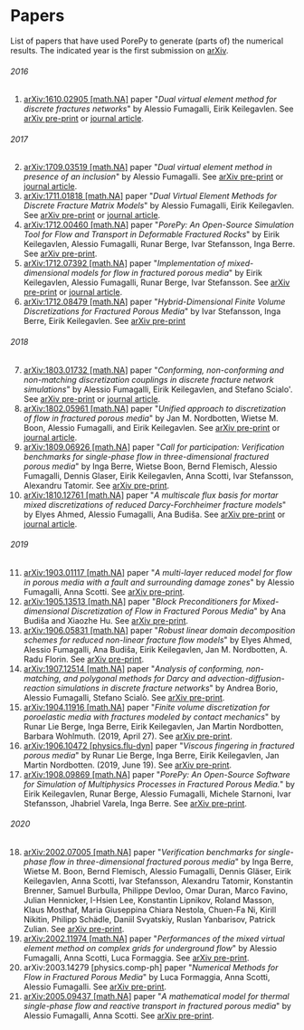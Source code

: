 # Papers

List of papers that have used PorePy to generate (parts of) the numerical results. The indicated year is the first submission on [arXiv](https://arxiv.org/).
###### 2016 ######
1. [arXiv:1610.02905 [math.NA]](https://github.com/pmgbergen/arXiv_1610_02905/) paper "*Dual virtual element method for discrete fractures networks*" by Alessio Fumagalli, Eirik Keilegavlen. See [arXiv pre-print](https://arxiv.org/abs/1610.02905) or [journal article](https://epubs.siam.org/doi/abs/10.1137/16M1098231).
###### 2017 ######
2. [arXiv:1709.03519 [math.NA]](https://github.com/alessiofumagalli/arXiv_1709_03519/) paper "*Dual virtual element method in presence of an inclusion*" by Alessio Fumagalli. See [arXiv pre-print](https://arxiv.org/abs/1709.03519) or [journal article](https://www.sciencedirect.com/science/article/pii/S0893965918301812).
3. [arXiv:1711.01818 [math.NA]](https://github.com/pmgbergen/arXiv_1711_01818/) paper "*Dual Virtual Element Methods for Discrete Fracture Matrix Models*" by Alessio Fumagalli, Eirik Keilegavlen. See [arXiv pre-print](https://arxiv.org/abs/1711.01818) or [journal article](https://ogst.ifpenergiesnouvelles.fr/articles/ogst/full_html/2019/01/ogst170210/ogst170210.html).
4. [arXiv:1712.00460 [math.NA]](https://github.com/pmgbergen/arXiv_1712_00460) paper "*PorePy: An Open-Source Simulation Tool for Flow and Transport in Deformable Fractured Rocks*" by Eirik Keilegavlen, Alessio Fumagalli, Runar Berge, Ivar Stefansson, Inga Berre. See [arXiv pre-print](https://arxiv.org/abs/1712.00460).
5. [arXiv:1712.07392 [math.NA]](https://github.com/pmgbergen/arXiv_1712_07392) paper "*Implementation of mixed-dimensional models for flow in fractured porous media*" by Eirik Keilegavlen, Alessio Fumagalli, Runar Berge, Ivar Stefansson. See [arXiv pre-print](https://arxiv.org/abs/1712.07392) or [journal article](https://www.springerprofessional.de/en/implementation-of-mixed-dimensional-models-for-flow-in-fractured/16377424).
6. [arXiv:1712.08479 [math.NA]](https://github.com/pmgbergen/arXiv_1712_08479) paper "*Hybrid-Dimensional Finite Volume Discretizations for Fractured Porous Media*" by Ivar Stefansson, Inga Berre, Eirik Keilegavlen. See [arXiv pre-print](https://arxiv.org/abs/1712.08479)
###### 2018 ######
7. [arXiv:1803.01732 [math.NA]](https://github.com/pmgbergen/arXiv_1803_01732) paper "*Conforming, non-conforming and non-matching discretization couplings in discrete fracture network simulations*" by Alessio Fumagalli, Eirik Keilegavlen, and Stefano Scialo'. See [arXiv pre-print](https://arxiv.org/abs/1803.01732) or [journal article](https://www.sciencedirect.com/science/article/pii/S0021999118306508).
8. [arXiv:1802.05961 [math.NA]](https://github.com/pmgbergen/arXiv_1802_05961) paper "*Unified approach to discretization of flow in fractured porous media*" by Jan M. Nordbotten, Wietse M. Boon, Alessio Fumagalli, and  Eirik Keilegavlen. See [arXiv pre-print](https://arxiv.org/abs/1802.05961) or [journal article](https://link.springer.com/article/10.1007/s10596-018-9778-9).
9. [arXiv:1809.06926 [math.NA]](https://github.com/pmgbergen/arXiv_1809_06926) paper "*Call for participation: Verification benchmarks for single-phase flow in three-dimensional fractured porous media*" by Inga Berre, Wietse Boon, Bernd Flemisch, Alessio Fumagalli, Dennis Glaser, Eirik Keilegavlen, Anna Scotti, Ivar Stefansson, Alexandru Tatomir. See [arXiv pre-print](https://arxiv.org/abs/1809.06926).
10. [arXiv:1810.12761 [math.NA]](https://github.com/pmgbergen/arXiv_1810_12761) paper "*A multiscale flux basis for mortar mixed discretizations of reduced Darcy-Forchheimer fracture models*" by Elyes Ahmed, Alessio Fumagalli, Ana Budiša. See [arXiv pre-print](https://arxiv.org/abs/1810.12761) or [journal article](https://www.sciencedirect.com/science/article/pii/S0045782519303044).
###### 2019 ######
11. [arXiv:1903.01117 [math.NA]](https://github.com/alessiofumagalli/arXiv_1903_01117/) paper "*A multi-layer reduced model for flow in porous media with a fault and surrounding damage zones*" by Alessio Fumagalli, Anna Scotti. See [arXiv pre-print](https://arxiv.org/abs/1903.01117).
12. [arXiv:1905.13513 [math.NA]](https://github.com/anabudisa/md_block_precond) paper "*Block Preconditioners for Mixed-dimensional Discretization of Flow in Fractured Porous Media*" by Ana Budiša and Xiaozhe Hu. See [arXiv pre-print](https://arxiv.org/abs/1905.13513).
13. [arXiv:1906.05831 [math.NA]](https://github.com/alessiofumagalli/multiscale_timedependent) paper "*Robust linear domain decomposition schemes for reduced non-linear fracture flow models*" by Elyes Ahmed, Alessio Fumagalli, Ana Budiša, Eirik Keilegavlen, Jan M. Nordbotten, A. Radu Florin. See [arXiv pre-print](https://arxiv.org/abs/1906.05831).
14. [arXiv:1907.12514 [math.NA]](https://github.com/alessiofumagalli/dfn_transport) paper "*Analysis of conforming, non-matching, and polygonal methods for Darcy and advection-diffusion-reaction simulations in discrete fracture networks*" by Andrea Borio, Alessio Fumagalli, Stefano Scialò. See [arXiv pre-print](https://arxiv.org/abs/1907.12514).
15. [arXiv:1904.11916 [math.NA]](http://doi.org/10.5281/zenodo.2652762) paper "*Finite volume discretization for poroelastic media with fractures modeled by contact mechanics*" by Runar Lie Berge, Inga Berre, Eirik Keilegavlen, Jan Martin Nordbotten, Barbara Wohlmuth. (2019, April 27). See [arXiv pre-print](https://arxiv.org/abs/1904.11916).
16. [arXiv:1906.10472 [physics.flu-dyn]](http://doi.org/10.5281/zenodo.3249931) paper "*Viscous fingering in fractured porous media*" by Runar Lie Berge, Inga Berre, Eirik Keilegavlen, Jan Martin Nordbotten. (2019, June 19).  See [arXiv pre-print](https://arxiv.org/abs/1906.10472).
17. [arXiv:1908.09869 [math.NA]](https://zenodo.org/record/3374624#.XWjdt3X7T0o) paper "*PorePy: An Open-Source Software for Simulation of Multiphysics Processes in Fractured Porous Media.*" by Eirik Keilegavlen, Runar Berge, Alessio Fumagalli, Michele Starnoni, Ivar Stefansson, Jhabriel Varela, Inga Berre. See [arXiv pre-print](https://arxiv.org/abs/1908.09869).
###### 2020 ######
18. [arXiv:2002.07005 [math.NA]](https://github.com/pmgbergen/arXiv_1809_06926) paper "*Verification benchmarks for single-phase flow in three-dimensional fractured porous media*" by Inga Berre, Wietse M. Boon, Bernd Flemisch, Alessio Fumagalli, Dennis Gläser, Eirik Keilegavlen, Anna Scotti, Ivar Stefansson, Alexandru Tatomir, Konstantin Brenner, Samuel Burbulla, Philippe Devloo, Omar Duran, Marco Favino, Julian Hennicker, I-Hsien Lee, Konstantin Lipnikov, Roland Masson, Klaus Mosthaf, Maria Giuseppina Chiara Nestola, Chuen-Fa Ni, Kirill Nikitin, Philipp Schädle, Daniil Svyatskiy, Ruslan Yanbarisov, Patrick Zulian. See [arXiv pre-print](https://arxiv.org/abs/2002.07005).
19. [arXiv:2002.11974 [math.NA]](https://github.com/alessiofumagalli/arXiv_2002_11974) paper "*Performances of the mixed virtual element method on complex grids for underground flow*" by Alessio Fumagalli, Anna Scotti, Luca Formaggia. See [arXiv pre-print](https://arxiv.org/abs/2002.11974).
20. arXiv:2003.14279 [physics.comp-ph] paper "*Numerical Methods for Flow in Fractured Porous Media*" by Luca Formaggia, Anna Scotti, Alessio Fumagalli. See [arXiv pre-print](https://arxiv.org/abs/2003.14279).
21. [arXiv:2005.09437 [math.NA]](https://github.com/alessiofumagalli/arXiv_2005_0943) paper "*A mathematical model for thermal single-phase flow and reactive transport in fractured porous media*" by Alessio Fumagalli, Anna Scotti. See [arXiv pre-print](https://arxiv.org/abs/2005.09437).
